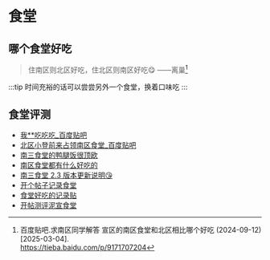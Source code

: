 # 食堂

## 哪个食堂好吃

> 住南区则北区好吃，住北区则南区好吃😋 ——离巢[^1]

:::tip
时间充裕的话可以尝尝另外一个食堂，换着口味吃
:::

## 食堂评测

- [我**吃吃吃_百度贴吧](https://tieba.baidu.com/p/9157566258)
- [北区小登前来占领南区食堂_百度贴吧](https://tieba.baidu.com/p/9187399039)
- [南三食堂的鸭腿饭很顶欧](https://tieba.baidu.com/p/9171694810)
- [南区食堂都有什么好吃的](https://tieba.baidu.com/p/9031888636)
- [南三食堂 2.3 版本更新说明😘](https://tieba.baidu.com/p/8713735406)
- [开个帖子记录食堂](https://tieba.baidu.com/p/8614779936)
- [食堂好吃的记录贴](https://tieba.baidu.com/p/8640285134)
- [开帖测评泥宣食堂](https://tieba.baidu.com/p/9701943483)

[^1]: 百度贴吧.求南区同学解答 宣区的南区食堂和北区相比哪个好吃 (2024-09-12)\[2025-03-04].  
<https://tieba.baidu.com/p/9171707204>
